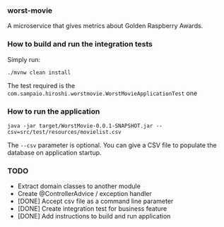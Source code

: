 ### worst-movie
A microservice that gives metrics about Golden Raspberry Awards.

### How to build and run the integration tests
Simply run:

```./mvnw clean install```

The test required is the ```com.sampaio.hiroshi.worstmovie.WorstMovieApplicationTest``` one

### How to run the application

```java -jar target/WorstMovie-0.0.1-SNAPSHOT.jar --csv=src/test/resources/movielist.csv```

The ```--csv``` parameter is optional. You can give a CSV file to populate the database on 
application startup.

### TODO
- Extract domain classes to another module
- Create @ControllerAdvice / exception handler
- [DONE] Accept csv file as a command line parameter
- [DONE] Create integration test for business feature
- [DONE] Add instructions to build and run application